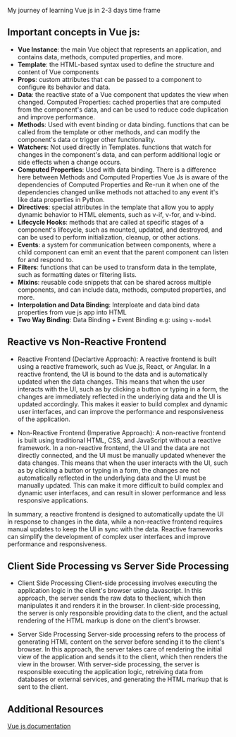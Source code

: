 My journey of learning Vue js in 2-3 days time frame

## Important concepts in Vue js:
- **Vue Instance**: the main Vue object that represents an application, and contains data, methods, computed properties, and more.
- **Template**: the HTML-based syntax used to define the structure and content of Vue components
- **Props**: custom attributes that can be passed to a component to configure its behavior and data.
- **Data**: the reactive state of a Vue component that updates the view when changed. Computed Properties: cached properties that are computed from the component's data, and can be used to reduce code duplication and improve performance.
- **Methods**: Used with event binding or data binding. functions that can be called from the template or other methods, and can modify the component's data or trigger other functionality.
- **Watchers**: Not used directly in Templates. functions that watch for changes in the component's data, and can perform additional logic or side effects when a change occurs.
- **Computed Properties**: Used with data binding. There is a difference here between Methods and Computed Properties Vue Js is aware of the dependencies of Computed Properties and Re-run it when one of the dependencies changed unlike methods not attached to any event it's like data properties in Python.
- **Directives**: special attributes in the template that allow you to apply dynamic behavior to HTML elements, such as v-if, v-for, and v-bind.
- **Lifecycle Hooks**: methods that are called at specific stages of a component's lifecycle, such as mounted, updated, and destroyed, and can be used to perform initialization, cleanup, or other actions.
- **Events**: a system for communication between components, where a child component can emit an event that the parent component can listen for and respond to.
- **Filters**: functions that can be used to transform data in the template, such as formatting dates or filtering lists.
- **Mixins**: reusable code snippets that can be shared across multiple components, and can include data, methods, computed properties, and more.
- **Interpolation and Data Binding**: Interploate and data bind data properties from vue js app into HTML 
- **Two Way Binding**: Data Binding + Event Binding e.g: using `v-model`

## Reactive vs Non-Reactive Frontend
- Reactive Frontend (Declartive Approach):
A reactive frontend is built using a reactive framework, such as Vue.js, React, or Angular. In a reactive frontend, the UI is bound to the data and is automatically updated when the data changes. This means that when the user interacts with the UI, such as by clicking a button or typing in a form, the changes are immediately reflected in the underlying data and the UI is updated accordingly. This makes it easier to build complex and dynamic user interfaces, and can improve the performance and responsiveness of the application.

- Non-Reactive Frontend (Imperative Approach):
A non-reactive frontend is built using traditional HTML, CSS, and JavaScript without a reactive framework. In a non-reactive frontend, the UI and the data are not directly connected, and the UI must be manually updated whenever the data changes. This means that when the user interacts with the UI, such as by clicking a button or typing in a form, the changes are not automatically reflected in the underlying data and the UI must be manually updated. This can make it more difficult to build complex and dynamic user interfaces, and can result in slower performance and less responsive applications.

In summary, a reactive frontend is designed to automatically update the UI in response to changes in the data, while a non-reactive frontend requires manual updates to keep the UI in sync with the data. Reactive frameworks can simplify the development of complex user interfaces and improve performance and responsiveness.

## Client Side Processing vs Server Side Processing
- Client Side Processing
Client-side processing involves executing the application logic in the client's browser using Javascript. In this approach, the server sends the raw data to theclient, which then manipulates it and renders it in the browser. In client-side processing, the server is only responsible providing data to the client, and the actual rendering of the HTML markup is done on the client's browser.

- Server Side Processing
Server-side processing refers to the process of generating HTML content on the server before sending it to the client's browser. In this approach, the server takes care of rendering the initial view of the application and sends it to the client, which then renders the view in the browser. With server-side processing, the server is responsible executing the application logic, retreiving data from databases or external services, and generating the HTML markup that is sent to the client.

## Additional Resources
[Vue js documentation](https://vuejs.org/guide/introduction.html)
